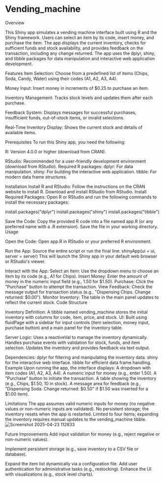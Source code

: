 # Vending_machine
Overview

This Shiny app simulates a vending machine interface built using R and the Shiny framework. Users can select an item by its code, insert money, and purchase the item. The app displays the current inventory, checks for sufficient funds and stock availability, and provides feedback on the transaction, including any change returned. The app uses the dplyr, shiny, and tibble packages for data manipulation and interactive web application development.

Features
Item Selection: Choose from a predefined list of items (Chips, Soda, Candy, Water) using their codes (A1, A2, A3, A4).

Money Input: Insert money in increments of $0.25 to purchase an item.

Inventory Management: Tracks stock levels and updates them after each purchase.

Feedback System: Displays messages for successful purchases, insufficient funds, out-of-stock items, or invalid selections.

Real-Time Inventory Display: Shows the current stock and details of available items.

Prerequisites
To run this Shiny app, you need the following:

R: Version 4.0.0 or higher (download from CRAN).

RStudio: Recommended for a user-friendly development environment (download from RStudio).
Required R packages:
dplyr: For data manipulation.
shiny: For building the interactive web application.
tibble: For modern data frame structures.


Installation
Install R and RStudio:
Follow the instructions on the CRAN website to install R.
Download and install RStudio from RStudio.
Install Required Packages: Open R or RStudio and run the following commands to install the necessary packages:

install.packages("dplyr")
install.packages("shiny")
install.packages("tibble")



Save the Code:
Copy the provided R code into a file named app.R (or any preferred name with a .R extension).
Save the file in your working directory.
Usage

Open the Code:
Open app.R in RStudio or your preferred R environment.

Run the App:
Source the entire script or run the final line:
shinyApp(ui = ui, server = server)
This will launch the Shiny app in your default web browser or RStudio's viewer.

Interact with the App:
Select an Item: Use the dropdown menu to choose an item by its code (e.g., A1 for Chips).
Insert Money: Enter the amount of money in the numeric input field (e.g., 1.50 for $1.50).
Purchase: Click the "Purchase" button to attempt the transaction.
View Feedback: Check the message output for transaction status (e.g., "Dispensing Chips. Change returned: $0.00").
Monitor Inventory: The table in the main panel updates to reflect the current stock.
Code Structure

Inventory Definition:
A tibble named vending_machine stores the initial inventory with columns for code, item, price, and stock.
UI:
Built using fluidPage with a sidebar for input controls (item selection, money input, purchase button) and a main panel for the inventory table.

Server Logic:
Uses a reactiveVal to manage the inventory dynamically.
Handles purchase events with validation for stock, funds, and item selection.
Updates the inventory and provides feedback via text output.

Dependencies:
dplyr for filtering and manipulating the inventory data.
shiny for the interactive web interface.
tibble for efficient data frame handling.
Example
Upon running the app, the interface displays:
A dropdown with item codes (A1, A2, A3, A4).
A numeric input for money (e.g., enter 1.50).
A "Purchase" button to initiate the transaction.
A table showing the inventory (e.g., Chips, $1.50, 10 in stock).
A message area for feedback (e.g., "Dispensing Soda. Change returned: $0.50" if $1.50 was inserted for a $1.00 item).

Limitations
The app assumes valid numeric inputs for money (no negative values or non-numeric inputs are validated).
No persistent storage; the inventory resets when the app is restarted.
Limited to four items; expanding the inventory requires manual updates to the vending_machine tibble.
![Screenshot 2025-04-23 112833](https://github.com/user-attachments/assets/1e686078-40f2-43a7-8393-88e6fe1acc85)

Future Improvements
Add input validation for money (e.g., reject negative or non-numeric values).

Implement persistent storage (e.g., save inventory to a CSV file or database).

Expand the item list dynamically via a configuration file.
Add user authentication for administrative tasks (e.g., restocking).
Enhance the UI with visualizations (e.g., stock level charts).
